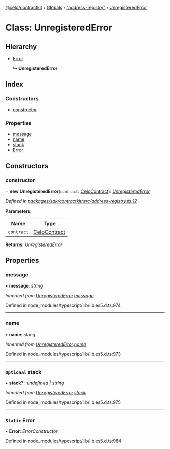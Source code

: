 [@celo/contractkit](../README.md) › [Globals](../globals.md) › ["address-registry"](../modules/_address_registry_.md) › [UnregisteredError](_address_registry_.unregisterederror.md)

# Class: UnregisteredError

## Hierarchy

* [Error](_address_registry_.unregisterederror.md#static-error)

  ↳ **UnregisteredError**

## Index

### Constructors

* [constructor](_address_registry_.unregisterederror.md#constructor)

### Properties

* [message](_address_registry_.unregisterederror.md#message)
* [name](_address_registry_.unregisterederror.md#name)
* [stack](_address_registry_.unregisterederror.md#optional-stack)
* [Error](_address_registry_.unregisterederror.md#static-error)

## Constructors

###  constructor

\+ **new UnregisteredError**(`contract`: [CeloContract](../enums/_base_.celocontract.md)): *[UnregisteredError](_address_registry_.unregisterederror.md)*

*Defined in [packages/sdk/contractkit/src/address-registry.ts:12](https://github.com/celo-org/celo-monorepo/blob/contractkit-v1.2.2/packages/sdk/contractkit/src/address-registry.ts#L12)*

**Parameters:**

Name | Type |
------ | ------ |
`contract` | [CeloContract](../enums/_base_.celocontract.md) |

**Returns:** *[UnregisteredError](_address_registry_.unregisterederror.md)*

## Properties

###  message

• **message**: *string*

*Inherited from [UnregisteredError](_address_registry_.unregisterederror.md).[message](_address_registry_.unregisterederror.md#message)*

Defined in node_modules/typescript/lib/lib.es5.d.ts:974

___

###  name

• **name**: *string*

*Inherited from [UnregisteredError](_address_registry_.unregisterederror.md).[name](_address_registry_.unregisterederror.md#name)*

Defined in node_modules/typescript/lib/lib.es5.d.ts:973

___

### `Optional` stack

• **stack**? : *undefined | string*

*Inherited from [UnregisteredError](_address_registry_.unregisterederror.md).[stack](_address_registry_.unregisterederror.md#optional-stack)*

Defined in node_modules/typescript/lib/lib.es5.d.ts:975

___

### `Static` Error

▪ **Error**: *ErrorConstructor*

Defined in node_modules/typescript/lib/lib.es5.d.ts:984
